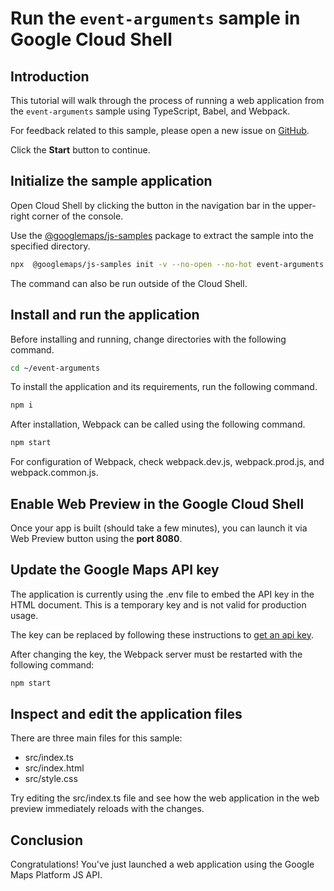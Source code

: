 # Run the `event-arguments` sample in Google Cloud Shell

<walkthrough-tutorial-duration duration="10"/>

## Introduction

This tutorial will walk through the process of running a web application from
the `event-arguments` sample using TypeScript, Babel, and Webpack.

For feedback related to this sample, please open a new issue on
[GitHub](https://github.com/googlemaps/js-samples/issues).

Click the **Start** button to continue.

## Initialize the sample application

Open Cloud Shell by clicking the
<walkthrough-cloud-shell-icon></walkthrough-cloud-shell-icon> button in the
navigation bar in the upper-right corner of the console.

Use the [@googlemaps/js-samples](https://www.npmjs.com/package/@googlemaps/js-samples) package to
extract the sample into the specified directory.

```bash
npx  @googlemaps/js-samples init -v --no-open --no-hot event-arguments ~/event-arguments
```

The command can also be run outside of the Cloud Shell.

## Install and run the application

Before installing and running, change directories with the following command.

```bash
cd ~/event-arguments
```

To install the application and its requirements, run the following command.

```bash
npm i
```

After installation, Webpack can be called using the following command.

```bash
npm start
```

For configuration of Webpack, check
<walkthrough-editor-open-file filePath="event-arguments/webpack.dev.js">webpack.dev.js</walkthrough-editor-open-file>,
<walkthrough-editor-open-file filePath="event-arguments/webpack.prod.js">webpack.prod.js</walkthrough-editor-open-file>,
and
<walkthrough-editor-open-file filePath="event-arguments/webpack.common.js">webpack.common.js</walkthrough-editor-open-file>.

## Enable Web Preview in the Google Cloud Shell

Once your app is built (should take a few minutes), you can launch it via
<walkthrough-spotlight-pointer target="cloudshell" spotlightId="devshell-web-preview-button">Web
Preview button</walkthrough-spotlight-pointer> using the **port 8080**.

## Update the Google Maps API key

The application is currently using the
<walkthrough-editor-open-file filePath="event-arguments/.env">.env</walkthrough-editor-open-file>
file to embed the API key in the HTML document. This is a temporary key and is
not valid for production usage.

The key can be replaced by following these instructions to
[get an api key](https://developers.google.com/maps/documentation/javascript/get-api-key).

After changing the key, the Webpack server must be restarted with the following
command:

```bash
npm start
```

## Inspect and edit the application files

There are three main files for this sample:

*   <walkthrough-editor-open-file filePath="event-arguments/src/index.ts">src/index.ts</walkthrough-editor-open-file>
*   <walkthrough-editor-open-file filePath="event-arguments/src/index.html">src/index.html</walkthrough-editor-open-file>
*   <walkthrough-editor-open-file filePath="event-arguments/src/style.css">src/style.css</walkthrough-editor-open-file>

Try editing the <walkthrough-editor-open-file filePath="event-arguments/src/index.ts">src/index.ts</walkthrough-editor-open-file> file and see how the web application in the web preview immediately reloads with the changes.

## Conclusion

<walkthrough-conclusion-trophy></walkthrough-conclusion-trophy>

Congratulations! You've just launched a web application using the Google Maps
Platform JS API.
